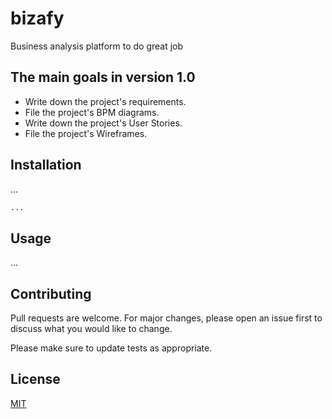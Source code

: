 # bizafy
Business analysis platform to do great job

## The main goals in version 1.0 
* Write down the project's requirements.
* File the project's BPM diagrams.
* Write down the project's User Stories.
* File the project's Wireframes.

## Installation

...

```bash
...
```

## Usage

...

## Contributing
Pull requests are welcome. For major changes, please open an issue first to discuss what you would like to change.

Please make sure to update tests as appropriate.

## License
[MIT](https://en.wikipedia.org/wiki/MIT_License)
